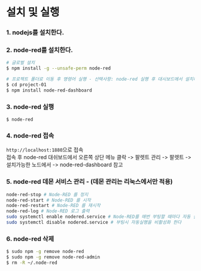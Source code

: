 # 설치 및 실행

### 1. nodejs를 설치한다.
### 2. node-red를 설치한다.
```bash
# 글로벌 설치
$ npm install -g --unsafe-perm node-red

# 프로젝트 폴더로 이동 후 명령어 실행 - 선택사항: node-red 실행 후 대시보드에서 설치해도됨 4.번 참고
$ cd project-01
$ npm install node-red-dashboard
```

### 3. node-red 실행
```
$ node-red
```

### 4. node-red 접속
`http://localhost:1880`으로 접속  
접속 후 node-red 대쉬보드에서 오른쪽 상단 메뉴 클락 -> 팔렛트 관리 -> 팔렛트 -> 설치가능한 노드에서 -> node-red-dashboard 참고  

### 5. node-red 데몬 서비스 관리 - (데몬 관리는 리눅스에서만 적용)
```bash
node-red-stop # Node-RED 를 정지
node-red-start # Node-RED 를 시작
node-red-restart # Node-RED 를 재시작
node-red-log # Node-RED 로그 출력
sudo systemctl enable nodered.service # Node-RED를 매번 부팅할 때마다 자동 실행 시킵니다.
sudo systemctl disable nodered.service # 부팅시 자동실행을 비활성화 한다
```
### 6. node-red 삭제
```bash
$ sudo npm -g remove node-red
$ sudo npm -g remove node-red-admin
$ rm -R ~/.node-red
```

